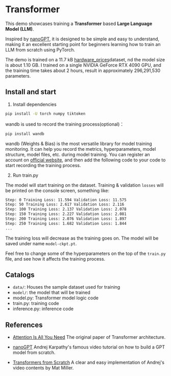 # Transformer
This demo showcases training a **Transformer** based **Large Language Model (LLM)**. 

Inspired by [nanoGPT](https://github.com/karpathy/nanoGPT), it is designed to be simple and easy to understand, making it an excellent starting point for beginners learning how to train an LLM from scratch using PyTorch.

The demo is trained on a 11.7 kB [hardware_prices](https://huggingface.co/datasets/Astrale0031/hardware_prices/raw/main/hardware_prices.csv)dataset, nd the model size is about 1.10 GB. I trained on a single NVIDIA GeForce RTX 4090 GPU, and the training time takes about 2 hours, result in approximately 296,291,530 parameters.


## Install and start
1. Install dependencies
```bash
pip install -U torch numpy tiktoken
```

wandb is used to record the training process(optional)：

```bash
pip install wandb
```

wandb (Weights & Bias) is the most versatile library for model training monitoring. It can help you record the metrics, hyperparameters, model structure, model files, etc. during model training. You can register an account on [official website](https://wandb.ai/), and then add the following code to your code to start recording the training process.

2. Run train.py

 The model will start training on the dataset. Training & validation `losses` will be printed on the console screen, something like:

```bash
Step: 0 Training Loss: 11.594 Validation Loss: 11.575
Step: 50 Training Loss: 2.617 Validation Loss: 2.116
Step: 100 Training Loss: 2.137 Validation Loss: 2.078
Step: 150 Training Loss: 2.227 Validation Loss: 2.081
Step: 200 Training Loss: 2.076 Validation Loss: 1.897
Step: 250 Training Loss: 1.682 Validation Loss: 1.844
...
```

The training loss will decrease as the training goes on.  The model will be saved under name `model-ckpt.pt`. 

Feel free to change some of the hyperparameters on the top of the `train.py` file, and see how it affects the training process.

## Catalogs

- `data/`: Houses the sample dataset used for training
- `model/`: the model that will be trained
- model.py: Transformer model logic code
- train.py: training code
- inference.py: inference code

## References
- [Attention Is All You Need](https://arxiv.org/abs/1706.03762) The original paper of Transformer architecture.
+ [nanoGPT](https://github.com/karpathy/nanoGPT) Andrej Karpathy's famous video tutorial on how to build a GPT model from scratch.
* [Transformers from Scratch](https://blog.matdmiller.com/posts/2023-06-10_transformers/notebook.html) A clear and easy implementation of Andrej's video contents by Mat Miller.
